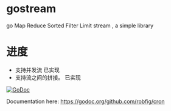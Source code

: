 # gostream
go Map Reduce Sorted Filter Limit stream , a simple library

# 进度
  * 支持并发流  已实现
  * 支持流之间的拼接。 已实现
  
 [![GoDoc](http://godoc.org/github.com/robfig/cron?status.png)](http://godoc.org/github.com/robfig/cron) 

  Documentation here: https://godoc.org/github.com/robfig/cron

